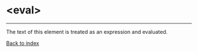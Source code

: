 # \<eval>

---

The text of this element is treated as an expression and evaluated.

[Back to index](./README.md)